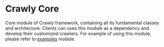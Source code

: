 # Crawly Core

Core module of Crawly framework, containing all its fundamental classes and architecture. Clients can uses this module as a dependency and develop their customized crawlers. For example of using this module, please refer to [examples](../examples) module.